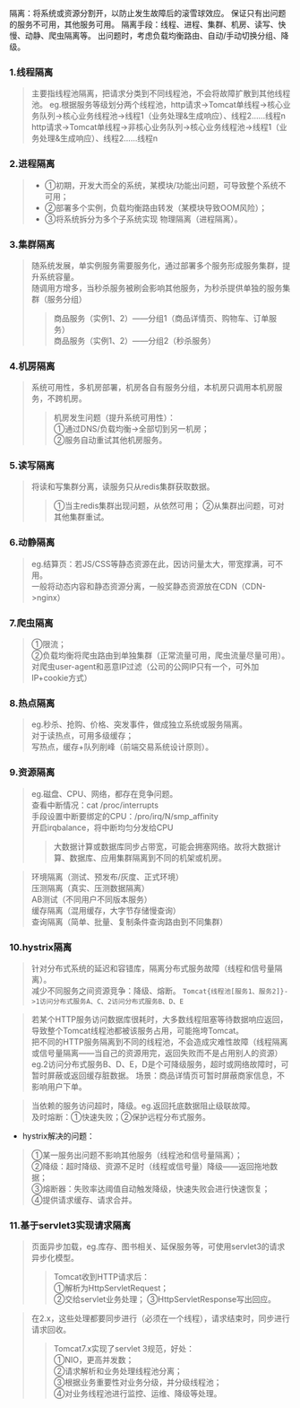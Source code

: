 隔离：将系统或资源分割开，以防止发生故障后的滚雪球效应。
保证只有出问题的服务不可用，其他服务可用。
隔离手段：线程、进程、集群、机房、读写、快慢、动静、爬虫隔离等。
出问题时，考虑负载均衡路由、自动/手动切换分组、降级。

### 1.线程隔离
>主要指线程池隔离，把请求分类到不同线程池，不会将故障扩散到其他线程池。
eg.根据服务等级划分两个线程池，http请求->Tomcat单线程->核心业务队列->核心业务线程池->线程1（业务处理&生成响应）、线程2……线程n
http请求->Tomcat单线程->非核心业务队列->核心业务线程池->线程1（业务处理&生成响应）、线程2……线程n

### 2.进程隔离
>- ①初期，开发大而全的系统，某模块/功能出问题，可导致整个系统不可用；
>- ②部署多个实例，负载均衡路由转发（某模块导致OOM风险）；
>- ③将系统拆分为多个子系统实现 物理隔离（进程隔离）。

### 3.集群隔离
>随系统发展，单实例服务需要服务化，通过部署多个服务形成服务集群，提升系统容量。  
随调用方增多，当秒杀服务被刷会影响其他服务，为秒杀提供单独的服务集群（服务分组）  
>>商品服务（实例1、2）——分组1（商品详情页、购物车、订单服务）  
商品服务（实例1、2）——分组2（秒杀服务）

### 4.机房隔离
>系统可用性，多机房部署，机房各自有服务分组，本机房只调用本机房服务，不跨机房。  
>>机房发生问题（提升系统可用性）：  
①通过DNS/负载均衡->全部切到另一机房；  
②服务自动重试其他机房服务。

### 5.读写隔离 
>将读和写集群分离，读服务只从redis集群获取数据。  
>>①当主redis集群出现问题，从依然可用；
②从集群出问题，可对其他集群重试。

### 6.动静隔离
>eg.结算页：若JS/CSS等静态资源在此，因访问量太大，带宽撑满，可不用。  
一般将动态内容和静态资源分离，一般奖静态资源放在CDN（CDN->nginx）

### 7.爬虫隔离
>①限流；  
②负载均衡将爬虫路由到单独集群（正常流量可用，爬虫流量尽量可用）。  
对爬虫user-agent和恶意IP过滤（公司的公网IP只有一个，可外加IP+cookie方式）


### 8.热点隔离
>eg.秒杀、抢购、价格、突发事件，做成独立系统或服务隔离。  
对于读热点，可用多级缓存；  
写热点，缓存+队列削峰（前端交易系统设计原则）。

### 9.资源隔离
>eg.磁盘、CPU、网络，都存在竞争问题。  
查看中断情况：cat /proc/interrupts  
手段设置中断要绑定的CPU：/pro/irq/N/smp_affinity  
开启irqbalance，将中断均匀分发给CPU  
>>大数据计算或数据库同步占带宽，可能会拥塞网络。故将大数据计算、数据库、应用集群隔离到不同的机架或机房。  

>环境隔离（测试、预发布/灰度、正式环境）  
压测隔离（真实、压测数据隔离）  
AB测试（不同用户不同版本服务）  
缓存隔离（混用缓存，大字节存储慢查询）  
查询隔离（简单、批量、复制条件查询路由到不同集群）

### 10.hystrix隔离
>针对分布式系统的延迟和容错库，隔离分布式服务故障（线程和信号量隔离）。  
减少不同服务之间资源竞争：降级、熔断。
`Tomcat{线程池[服务1、服务2]}->1访问分布式服务A、C、2访问分布式服务B、D、E`

>若某个HTTP服务访问数据库很耗时，大多数线程阻塞等待数据响应返回，导致整个Tomcat线程池都被该服务占用，可能拖垮Tomcat。  
把不同的HTTP服务隔离到不同的线程池，不会造成灾难性故障（线程隔离或信号量隔离——当自己的资源用完，返回失败而不是占用别人的资源）  
eg.2访问分布式服务B、D、E，D是个可降级服务，超时或网络故障时，可暂时屏蔽或返回缓存脏数据。
场景：商品详情页可暂时屏蔽商家信息，不影响用户下单。

>当依赖的服务访问超时，降级。eg.返回托底数据阻止级联故障。  
及时熔断：①快速失败；②保护远程分布式服务。

- hystrix解决的问题：  
>①某一服务出问题不影响其他服务（线程池和信号量隔离）；  
②降级：超时降级、资源不足时（线程或信号量）降级——返回拖地数据；  
③熔断器：失败率达阈值自动触发降级，快速失败会进行快速恢复；  
④提供请求缓存、请求合并。

### 11.基于servlet3实现请求隔离
>页面异步加载，eg.库存、图书相关、延保服务等，可使用servlet3的请求异步化模型。
>>Tomcat收到HTTP请求后：  
①解析为HttpServletRequest；  
②交给servlet业务处理；
③HttpServletResponse写出回应。

>在2.x，这些处理都要同步进行（必须在一个线程），请求结束时，同步进行请求回收。
>>Tomcat7.x实现了servlet 3规范，好处：  
①NIO，更高并发数；  
②请求解析和业务处理线程池分离；  
③根据业务重要性对业务分级，并分级线程池；  
④对业务线程池进行监控、运维、降级等处理。  